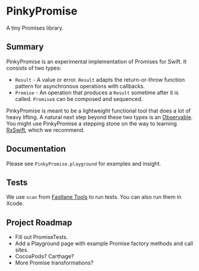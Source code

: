 # PinkyPromise

A tiny Promises library.

## Summary

PinkyPromise is an experimental implementation of Promises for Swift. It consists of two types:

- `Result` - A value or error. `Result` adapts the return-or-throw function pattern for asynchronous operations with callbacks.
- `Promise` - An operation that produces a `Result` sometime after it is called. `Promise`s can be composed and sequenced.

PinkyPromise is meant to be a lightweight functional tool that does a lot of heavy lifting. A natural next step beyond these two types is an [Observable](https://www.youtube.com/watch?v=looJcaeboBY). You might use PinkyPromise a stepping stone on the way to learning [RxSwift](https://github.com/ReactiveX/RxSwift), which we recommend.

## Documentation

Please see `PinkyPromise.playground` for examples and insight.

## Tests

We use `scan` from [Fastlane Tools](https://fastlane.tools) to run tests. You can also run them in Xcode.

## Project Roadmap

- Fill out PromiseTests.
- Add a Playground page with example Promise factory methods and call sites.
- CocoaPods? Carthage?
- More Promise transformations?
